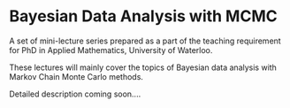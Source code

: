 # Bayesian Data Analysis with MCMC

A set of mini-lecture series prepared as a part of the teaching requirement for PhD in Applied Mathematics, University of Waterloo.

These lectures will mainly cover the topics of Bayesian data analysis with Markov Chain Monte Carlo methods.

Detailed description coming soon....
